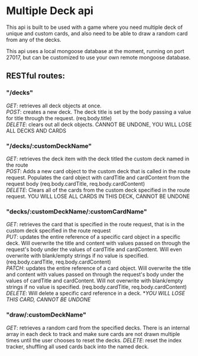 
# Multiple Deck api

This api is built to be used with a game where you need multiple deck of unique and custom cards, and also need to be able to draw a random card from any of the decks.

This api uses a local mongoose database at the moment, running on port 27017, but can be customized to use your own remote mongoose database.

## RESTful routes:    
### "/decks"    
*GET*: retrieves all deck objects at once.    
*POST*: creates a new deck. The deck title is set by the body passing a value for title through the request. (req.body.title)    
*DELETE*: clears out all deck objects. CANNOT BE UNDONE, YOU WILL LOSE ALL DECKS AND CARDS    

### "/decks/:customDeckName"    
*GET*: retrieves the deck item with the deck titled the custom deck named in the route    
*POST*: Adds a new card object to the custom deck that is called in the route request. Populates the card object with cardTitle and cardContent from the request body (req.body.cardTitle, req.body.cardContent)    
*DELETE*: Clears all of the cards from the custom deck specified in the route request. YOU WILL LOSE ALL CARDS IN THIS DECK, CANNOT BE UNDONE    

### "decks/:customDeckName/:customCardName"    
*GET*: retrieves the card that is specified in the route request, that is in the custom deck specified in the route request    
*PUT*: updates the entire reference of a specific card object in a specific deck. Will overwrite the title and content with values passed on through the request's body under the values of cardTitle and cardContent. Will even overwrite with blank/empty strings if no value is specified. (req.body.cardTitle, req.body.cardContent)    
*PATCH*: updates the entire reference of a card object. Will overwrite the title and content with values passed on through the request's body under the values of cardTitle and cardContent. Will not overwrite with blank/empty strings if no value is specified. (req.body.cardTitle, req.body.cardContent)    
*DELETE*: Will delete a specific card reference in a deck. **YOU WILL LOSE THIS CARD, CANNOT BE UNDONE*    

### "draw/:customDeckName"    
*GET*: retrieves a random card from the specified decks. There is an internal array in each deck to track and make sure cards are not drawn multiple times until the user chooses to reset the decks.
*DELETE*: reset the index tracker, shuffling all used cards back into the named deck.    
